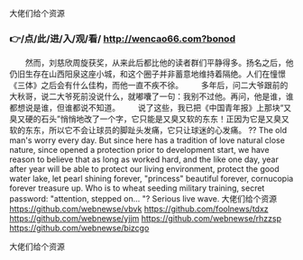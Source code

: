 
大佬们给个资源




### 👉/点/此/进/入/观/看/ http://wencao66.com?bonod




　　然而，刘慈欣周旋获奖，从来此后都比他的读者群们平静得多。扬名之后，他仍旧生存在山西阳泉这座小城，和这个圈子并非蓄意地维持着隔绝。人们在憧憬《三体》之后会有什么佳构，而他一直不疾不徐。
　　多年后，问二大爷跟前的大秋哥，说二大爷死前没说什么，就嘟囔了一句：我别不过他。再问，他是谁，谁都想说是谁，但谁都说不知道。
　　说了这些，我已把《中国青年报》上那块“又臭又硬的石头”悄悄地改了一个字，它只能是又臭又软的东东！正因为它是又臭又软的东东，所以它不会让球员的脚趾头发痛，它只让球迷的心发痛。
??
The old man's worry every day.
But since here has a tradition of love natural close nature, since opened a protection prior to development start, we have reason to believe that as long as worked hard, and the like one day, year after year will be able to protect our living environment, protect the good water lake, let pearl shining forever, "princess" beautiful forever, cornucopia forever treasure up.
Who is to wheat seeding military training, secret password: "attention, stepped on...
"?
Serious live wave.
大佬们给个资源 https://github.com/webnewse/vbvk
https://github.com/foolnews/tdxz
https://github.com/webnewse/yjjm
https://github.com/webnewse/rhzzsp
https://github.com/webnewse/bizcgo





大佬们给个资源
